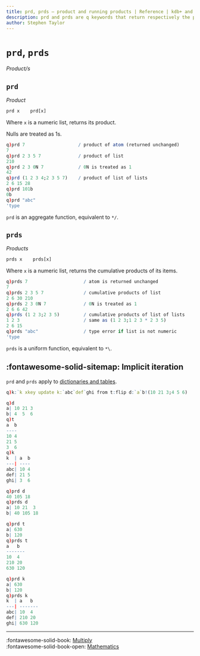 ```yaml
---
title: prd, prds – product and running products | Reference | kdb+ and q documentation
description: prd and prds are q keywords that return respectively the product and the cumulating products of their arguments.
author: Stephen Taylor
---
```

# `prd`, `prds`

_Product/s_





## `prd`

_Product_

```txt
prd x    prd[x]
```

Where `x` is a numeric list, returns its product.

Nulls are treated as 1s.

```q
q)prd 7                    / product of atom (returned unchanged)
7
q)prd 2 3 5 7              / product of list
210
q)prd 2 3 0N 7             / 0N is treated as 1
42
q)prd (1 2 3 4;2 3 5 7)    / product of list of lists
2 6 15 28
q)prd 101b
0b
q)prd "abc"
'type
```

`prd` is an aggregate function, equivalent to `*/`.


## `prds`

_Products_

```txt
prds x    prds[x]
```

Where `x` is a numeric list, returns the cumulative products of its items. 

```q
q)prds 7                     / atom is returned unchanged
7
q)prds 2 3 5 7               / cumulative products of list
2 6 30 210
q)prds 2 3 0N 7              / 0N is treated as 1
2 6 6 42
q)prds (1 2 3;2 3 5)         / cumulative products of list of lists
1 2 3                        / same as (1 2 3;1 2 3 * 2 3 5)
2 6 15
q)prds "abc"                 / type error if list is not numeric
'type
```

`prds` is a uniform function, equivalent to `*\`.


## :fontawesome-solid-sitemap: Implicit iteration

`prd` and `prds` apply to [dictionaries and tables](../basics/math.md#dictionaries-and-tables).

```q
q)k:`k xkey update k:`abc`def`ghi from t:flip d:`a`b!(10 21 3;4 5 6)

q)d
a| 10 21 3
b| 4  5  6
q)t
a  b
----
10 4
21 5
3  6
q)k
k  | a  b
---| ----
abc| 10 4
def| 21 5
ghi| 3  6

q)prd d
40 105 18
q)prds d
a| 10 21  3
b| 40 105 18

q)prd t
a| 630
b| 120
q)prds t
a   b
-------
10  4
210 20
630 120

q)prd k
a| 630
b| 120
q)prds k
k  | a   b
---| -------
abc| 10  4
def| 210 20
ghi| 630 120
```

----

:fontawesome-solid-book:
[Multiply](multiply.md)
<br>
:fontawesome-solid-book-open:
[Mathematics](../basics/math.md)
